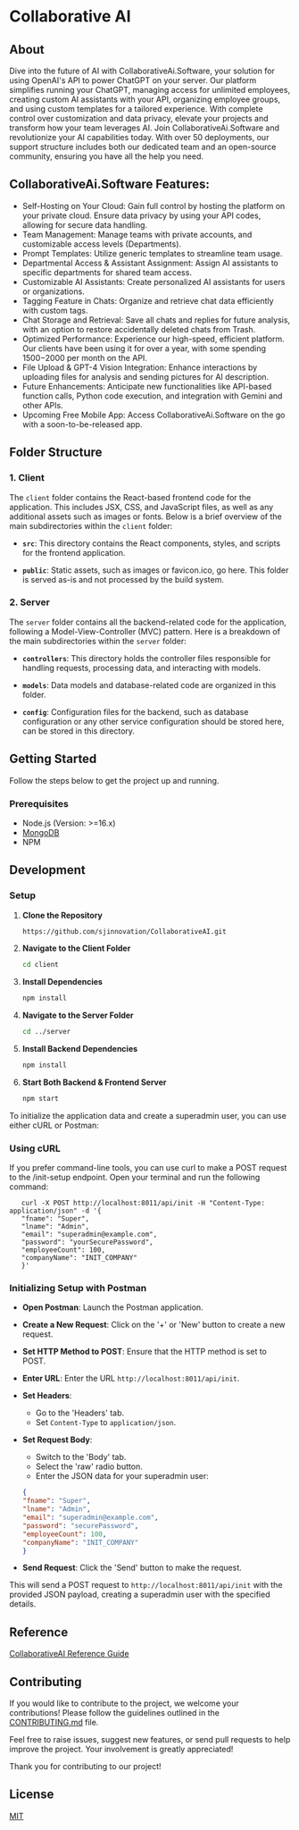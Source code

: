 # Collaborative AI

## About
Dive into the future of AI with CollaborativeAi.Software, your solution for using OpenAI's API to power ChatGPT on your server. Our platform simplifies running your ChatGPT, managing access for unlimited employees, creating custom AI assistants with your API, organizing employee groups, and using custom templates for a tailored experience. With complete control over customization and data privacy, elevate your projects and transform how your team leverages AI. Join CollaborativeAi.Software and revolutionize your AI capabilities today. With over 50 deployments, our support structure includes both our dedicated team and an open-source community, ensuring you have all the help you need.

## CollaborativeAi.Software Features:
- Self-Hosting on Your Cloud: Gain full control by hosting the platform on your private cloud. Ensure data privacy by using your API codes, allowing for secure data handling.
- Team Management: Manage teams with private accounts, and customizable access levels (Departments).
- Prompt Templates: Utilize generic templates to streamline team usage.
- Departmental Access & Assistant Assignment: Assign AI assistants to specific departments for shared team access.
- Customizable AI Assistants: Create personalized AI assistants for users or organizations.
- Tagging Feature in Chats: Organize and retrieve chat data efficiently with custom tags.
- Chat Storage and Retrieval: Save all chats and replies for future analysis, with an option to restore accidentally deleted chats from Trash.
- Optimized Performance: Experience our high-speed, efficient platform. Our clients have been using it for over a year, with some spending $1500-$2000 per month on the API.
- File Upload & GPT-4 Vision Integration: Enhance interactions by uploading files for analysis and sending pictures for AI description.
- Future Enhancements: Anticipate new functionalities like API-based function calls, Python code execution, and integration with Gemini and other APIs.
- Upcoming Free Mobile App: Access CollaborativeAi.Software on the go with a soon-to-be-released app.


## Folder Structure

### 1. Client
The `client` folder contains the React-based frontend code for the application. This includes JSX, CSS, and JavaScript files, as well as any additional assets such as images or fonts. Below is a brief overview of the main subdirectories within the `client` folder:

- **`src`**: This directory contains the React components, styles, and scripts for the frontend application.

- **`public`**: Static assets, such as images or favicon.ico, go here. This folder is served as-is and not processed by the build system.


### 2. Server
The `server` folder contains all the backend-related code for the application, following a Model-View-Controller (MVC) pattern. Here is a breakdown of the main subdirectories within the `server` folder:

- **`controllers`**: This directory holds the controller files responsible for handling requests, processing data, and interacting with models.

- **`models`**: Data models and database-related code are organized in this folder.

- **`config`**: Configuration files for the backend, such as database configuration or any other service configuration should be stored here, can be stored in this directory.


## Getting Started
Follow the steps below to get the project up and running.

### Prerequisites
- Node.js (Version: >=16.x)
- [MongoDB](https://www.mongodb.com/?ref=collaborativeai.software)
- NPM

## Development

### Setup
1. **Clone the Repository**
   ```bash
   https://github.com/sjinnovation/CollaborativeAI.git
   

2. **Navigate to the Client Folder**

    ```bash
    cd client

3. **Install Dependencies**

    ```bash
    npm install

4. **Navigate to the Server Folder**

    ```bash
    cd ../server

5. **Install Backend Dependencies**

    ```bash
    npm install

6. **Start Both Backend & Frontend Server**

    ```bash
    npm start

To initialize the application data and create a superadmin user, you can use either cURL or Postman:

   ### Using cURL

   If you prefer command-line tools, you can use curl to make a POST request to the /init-setup endpoint. Open your terminal and run the following command:

       curl -X POST http://localhost:8011/api/init -H "Content-Type: application/json" -d '{
       "fname": "Super",
       "lname": "Admin",
       "email": "superadmin@example.com",
       "password": "yourSecurePassword",
       "employeeCount": 100,
       "companyName": "INIT_COMPANY"
       }'

   ### Initializing Setup with Postman

   - **Open Postman**:  Launch the Postman application.

   - **Create a New Request**: Click on the '+' or 'New' button to create a new request.

   - **Set HTTP Method to POST**: Ensure that the HTTP method is set to POST.

   - **Enter URL**: Enter the URL `http://localhost:8011/api/init`.

   - **Set Headers**: 
       - Go to the 'Headers' tab.
       - Set `Content-Type` to `application/json`.

   - **Set Request Body**:
       - Switch to the 'Body' tab.
       - Select the 'raw' radio button.
       - Enter the JSON data for your superadmin user:

       ```json
       {
       "fname": "Super",
       "lname": "Admin",
       "email": "superadmin@example.com",
       "password": "securePassword",
       "employeeCount": 100,
       "companyName": "INIT_COMPANY"
       }
       ```

   - **Send Request**: Click the 'Send' button to make the request.

   This will send a POST request to `http://localhost:8011/api/init` with the provided JSON  payload, creating a superadmin user with the specified details.


## Reference

[CollaborativeAI Reference Guide](https://docs.google.com/document/d/1xOyvASQyss3ElNe3-pEpZMrQVFBjqqT4DLq96WtlCoU/edit#heading=h.tbh793g58rjf)

## Contributing

If you would like to contribute to the project, we welcome your contributions! Please follow the guidelines outlined in the [CONTRIBUTING.md](CONTRIBUTING.md) file.

Feel free to raise issues, suggest new features, or send pull requests to help improve the project. Your involvement is greatly appreciated!

Thank you for contributing to our project!

## License

[MIT](https://choosealicense.com/licenses/mit/)
